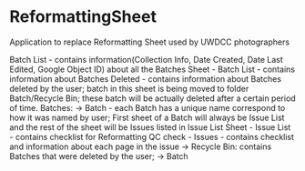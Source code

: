 # ReformattingSheet
Application to replace Reformatting Sheet used by UWDCC photographers

Batch List - contains information(Collection Info, Date Created, Date Last Edited, Google Object ID) about all the Batches
     Sheet - Batch List - contains information about Batches
             Deleted - contains information about Batches deleted by the user; batch in this sheet is being moved to folder                          Batch/Recycle Bin; these batch will be actually deleted after a certain period of time.
Batches:
  -> Batch - each Batch has a unique name correspond to how it was named by user; First sheet of a Batch will always be Issue               List and the rest of the sheet will be Issues listed in Issue List
        Sheet - Issue List - contains checklist for Reformatting QC check
              - Issues - contains checklist and information about each page in the issue
  -> Recycle Bin: contains Batches that were deleted by the user;
        -> Batch
        
